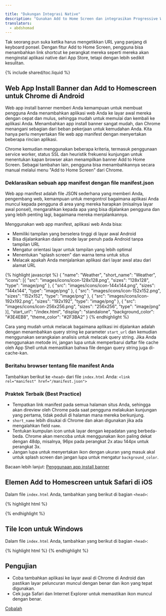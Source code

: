 ```yaml
---

title: "Dukungan Integrasi Native"
description: "Gunakan Add to Home Screen dan integrasikan Progressive Web App Anda dengan platform native."
translators:
  - abdshomad
---
```


<p class="intro">
Tak seorang pun suka ketika harus mengetikkan URL yang panjang di keyboard ponsel.
Dengan fitur Add to Home Screen, pengguna bisa
menambahkan link shortcut ke perangkat mereka seperti mereka akan menginstal aplikasi native
dari App Store, tetapi dengan lebih sedikit kesulitan.
</p>

{% include shared/toc.liquid %}

## Web App Install Banner dan Add to Homescreen untuk Chrome di Android

Web app install banner memberi Anda kemampuan untuk membuat pengguna Anda
menambahkan aplikasi web Anda ke layar awal mereka dengan cepat dan
mulus, sehingga mudah untuk memulai dan kembali ke aplikasi Anda. Menambahkan app install banner sangat mudah, dan Chrome menangani sebagian
dari beban pekerjaan untuk kemudahan Anda. Kita hanya perlu menyertakan file web app manifest
dengan menyertakan beberapa rincian aplikasi.


Chrome kemudian menggunakan beberapa kriteria, termasuk penggunaan service worker, status SSL
dan heuristik frekuensi kunjungan untuk menentukan kapan browser akan menampilkan banner Add to Home Screen. Sebagai
tambahan lain, pengguna bisa menambahkannya secara manual melalui menu "Add to Home Screen" dari
Chrome.

### Deklarasikan sebuah app manifest dengan file manifest.json

Web app manifest adalah file JSON sederhana yang memberi Anda, pengembang web,
kemampuan untuk mengontrol bagaimana aplikasi Anda muncul kepada pengguna di area
yang mereka harapkan (misalnya layar awal ponsel), mengarahkan
kepada apa yang bisa dijalankan pengguna dan yang lebih penting lagi, bagaimana mereka menjalankannya.

Menggunakan web app manifest, aplikasi web Anda bisa:

* Memiliki tampilan yang berselera tinggi di layar awal Android
* Bisa dijalankankan dalam mode layar penuh pada Android tanpa tampilan URL
* Mengatur orientasi layar untuk tampilan yang lebih optimal
* Menentukan "splash screen" dan warna tema untuk situs
* Melacak apakah Anda menjalankan aplikasi dari layar awal atau dari alamat URL

{% highlight javascript %}
{
  "name": "Weather",
  "short_name": "Weather",
  "icons": [{
    "src": "images/icons/icon-128x128.png",
      "sizes": "128x128",
      "type": "image/png"
    }, {
      "src": "images/icons/icon-144x144.png",
      "sizes": "144x144",
      "type": "image/png"
    }, {
      "src": "images/icons/icon-152x152.png",
      "sizes": "152x152",
      "type": "image/png"
    }, {
      "src": "images/icons/icon-192x192.png",
      "sizes": "192x192",
      "type": "image/png"
    }, {
      "src": "images/icons/icon-256x256.png",
      "sizes": "256x256",
      "type": "image/png"
    }],
  "start_url": "/index.html",
  "display": "standalone",
  "background_color": "#3E4EB8",
  "theme_color": "#2F3BA2"
}
{% endhighlight %}

Cara yang mudah untuk melacak bagaimana aplikasi ini dijalankan adalah dengan menambahkan query string ke
parameter `start_url` dan kemudian menggunakan serangkaian analisis untuk melacak query string.
Jika Anda menggunakan metode ini, jangan lupa untuk memperbarui daftar file cache oleh App
Shell untuk memastikan bahwa file dengan query string juga di-cache-kan.

### Beritahu browser tentang file manifest Anda

Tambahkan berikut ke `<head>` dari file `index.html` Anda:
`<link rel="manifest" href="/manifest.json">`

### Praktek Terbaik (Best Practice)

* Tempatkan link manifest pada semua halaman situs Anda, sehingga akan direview oleh
  Chrome pada saat pengguna melakukan kunjungan yang pertama, tidak peduli di halaman mana mereka berkunjung.
* `short_name` lebih disukai di Chrome dan akan digunakan jika ada mengalahkan
  field `name`.
* Tentukan kumpulan icon untuk layar dengan kepadatan yang berbeda-beda. Chrome akan mencoba untuk menggunakan
  ikon paling dekat dengan 48dp, misalnya, 96px pada perangkat 2x atau 144px untuk
  perangkat 3x.
* Jangan lupa untuk menyertakan ikon dengan ukuran yang masuk akal untuk splash screen
  dan jangan lupa untuk mengatur `background_color`.


Bacaan lebih lanjut:
[Penggunaan app install
banner](https://developers.google.com/web/fundamentals/engage-and-retain/simplified-app-installs/)

## Elemen Add to Homescreen untuk Safari di iOS

Dalam file `index.html` Anda, tambahkan yang berikut di bagian `<head>`:

{% highlight html %}
<!-- Add to home screen untuk Safari di iOS -->
<meta name="apple-mobile-web-app-capable" content="yes">
<meta name="apple-mobile-web-app-status-bar-style" content="black">
<meta name="apple-mobile-web-app-title" content="Weather App">
<link rel="apple-touch-icon" href="images/icons/icon-152x152.png">
{% endhighlight %}

## Tile Icon untuk Windows

Dalam file `index.html` Anda, tambahkan yang berikut di bagian `<head>`:

{% highlight html %}
<meta name="msapplication-TileImage" content="images/icons/icon-144x144.png">
<meta name="msapplication-TileColor" content="#2F3BA2">
{% endhighlight %}

## Pengujian

* Coba tambahkan aplikasi ke layar awal di Chrome di Android dan pastikan
  layar peluncuran muncul dengan benar dan ikon yang tepat digunakan.
* Cek juga Safari dan Internet Explorer untuk memastikan ikon muncul dengan benar.

<a href="https://weather-pwa-sample.firebaseapp.com/final/" class="mdl-button mdl-js-button mdl-button--raised mdl-button--colored">Cobalah</a>
